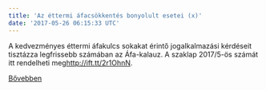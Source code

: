 ```yaml
---
title: 'Az éttermi áfacsökkentés bonyolult esetei (x)'
date: '2017-05-26 06:15:33 UTC'
---
```


A kedvezményes éttermi áfakulcs sokakat érintő jogalkalmazási kérdéseit tisztázza legfrissebb számában az Áfa-kalauz. A szaklap 2017/5-ös számát itt rendelheti meg<http://ift.tt/2r1OhnN>.


[Bővebben](http://ift.tt/2qi7l3P)
